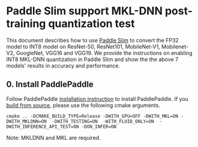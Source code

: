 # Paddle Slim support MKL-DNN post-training quantization test

This document describes how to use [Paddle Slim](https://github.com/PaddlePaddle/FluidDoc/blob/develop/doc/fluid/advanced_usage/paddle_slim/paddle_slim.md) to convert the FP32 model to INT8 model on ResNet-50, ResNet101, MobileNet-V1, Mobilenet-V2, GoogleNet, VGG16 and VGG19. We provide the instructions on enabling INT8 MKL-DNN quantization in Paddle Slim and show the the above 7 models' results in accuracy and performance.

## 0. Install PaddlePaddle 

Follow PaddlePaddle [installation instruction](https://github.com/PaddlePaddle/models/tree/develop/fluid/PaddleCV/image_classification#installation) to install PaddlePaddle. If you [build from source](https://github.com/PaddlePaddle/FluidDoc/blob/develop/doc/fluid/beginners_guide/install/compile/compile_Ubuntu_en.md), please use the following cmake arguments.
```
cmake .. -DCMAKE_BUILD_TYPE=Release -DWITH_GPU=OFF -DWITH_MKL=ON -DWITH_MKLDNN=ON  -DWITH_TESTING=ON  -WITH_FLUID_ONLY=ON  -DWITH_INFERENCE_API_TEST=ON -DON_INFER=ON
```
Note: MKLDNN and MKL are required.
